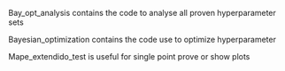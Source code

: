 Bay_opt_analysis contains the code to analyse all proven hyperparameter sets

Bayesian_optimization contains the code use to optimize hyperparameter

Mape_extendido_test is useful for single point prove or show plots